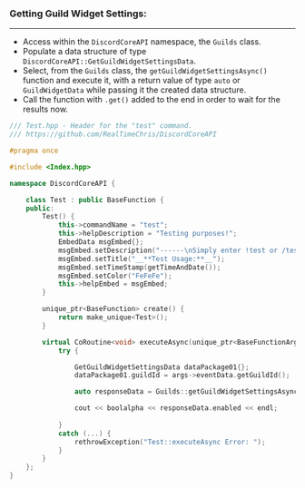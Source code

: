 ### **Getting Guild Widget Settings:**
---
- Access within the `DiscordCoreAPI` namespace, the `Guilds` class.
- Populate a data structure of type `DiscordCoreAPI::GetGuildWidgetSettingsData`.
- Select, from the `Guilds` class, the `getGuildWidgetSettingsAsync()` function and execute it, with a return value of type `auto` or `GuildWidgetData` while passing it the created data structure.
- Call the function with `.get()` added to the end in order to wait for the results now.

```cpp
/// Test.hpp - Header for the "test" command.
/// https://github.com/RealTimeChris/DiscordCoreAPI

#pragma once

#include <Index.hpp>

namespace DiscordCoreAPI {

	class Test : public BaseFunction {
	public:
		Test() {
			this->commandName = "test";
			this->helpDescription = "Testing purposes!";
			EmbedData msgEmbed{};
			msgEmbed.setDescription("------\nSimply enter !test or /test!\n------");
			msgEmbed.setTitle("__**Test Usage:**__");
			msgEmbed.setTimeStamp(getTimeAndDate());
			msgEmbed.setColor("FeFeFe");
			this->helpEmbed = msgEmbed;
		}

		unique_ptr<BaseFunction> create() {
			return make_unique<Test>();
		}

		virtual CoRoutine<void> executeAsync(unique_ptr<BaseFunctionArguments> args) {
			try {

				GetGuildWidgetSettingsData dataPackage01{};
				dataPackage01.guildId = args->eventData.getGuildId();

				auto responseData = Guilds::getGuildWidgetSettingsAsync(dataPackage01).get();

				cout << boolalpha << responseData.enabled << endl;
				
			}
			catch (...) {
				rethrowException("Test::executeAsync Error: ");
			}
		}
	};
}
```
